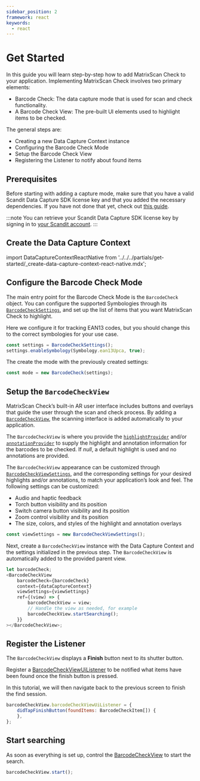 ```yaml
---
sidebar_position: 2
framework: react
keywords:
  - react
---
```


# Get Started

In this guide you will learn step-by-step how to add MatrixScan Check to your application. Implementing MatrixScan Check involves two primary elements:

- Barcode Check: The data capture mode that is used for scan and check functionality.
- A Barcode Check View: The pre-built UI elements used to highlight items to be checked.

The general steps are:

- Creating a new Data Capture Context instance
- Configuring the Barcode Check Mode
- Setup the Barcode Check View
- Registering the Listener to notify about found items

## Prerequisites

Before starting with adding a capture mode, make sure that you have a valid Scandit Data Capture SDK license key and that you added the necessary dependencies. If you have not done that yet, check out [this guide](../add-sdk.md).

:::note
You can retrieve your Scandit Data Capture SDK license key by signing in to [your Scandit account](https://ssl.scandit.com/dashboard/sign-in).
:::

## Create the Data Capture Context

import DataCaptureContextReactNative from '../../../partials/get-started/_create-data-capture-context-react-native.mdx';

<DataCaptureContextReactNative/>

## Configure the Barcode Check Mode

The main entry point for the Barcode Check Mode is the `BarcodeCheck` object. You can configure the supported Symbologies through its [`BarcodeCheckSettings`](https://docs.scandit.com/data-capture-sdk/react-native/barcode-capture/api/barcode-check-settings.html), and set up the list of items that you want MatrixScan Check to highlight.

Here we configure it for tracking EAN13 codes, but you should change this to the correct symbologies for your use case.

```js
const settings = BarcodeCheckSettings();
settings.enableSymbology(Symbology.ean13Upca, true);
```

The create the mode with the previously created settings:

```js
const mode = new BarcodeCheck(settings);
```

## Setup the `BarcodeCheckView`

MatrixScan Check’s built-in AR user interface includes buttons and overlays that guide the user through the scan and check process. By adding a [`BarcodeCheckView`](https://docs.scandit.com/data-capture-sdk/react-native/barcode-capture/api/ui/barcode-check-view.html#class-scandit.datacapture.barcode.check.ui.BarcodeCheckView), the scanning interface is added automatically to your application.

The `BarcodeCheckView` is where you provide the [`highlightProvider`](https://docs.scandit.com/data-capture-sdk/react-native/barcode-capture/api/ui/barcode-check-view.html#property-scandit.datacapture.barcode.check.ui.BarcodeCheckView.HighlightProvider) and/or [`annotationProvider`](https://docs.scandit.com/data-capture-sdk/react-native/barcode-capture/api/ui/barcode-check-view.html#property-scandit.datacapture.barcode.check.ui.BarcodeCheckView.AnnotationProvider) to supply the highlight and annotation information for the barcodes to be checked. If *null*, a default highlight is used and no annotations are provided.

The `BarcodeCheckView` appearance can be customized through [`BarcodeCheckViewSettings`](https://docs.scandit.com/data-capture-sdk/react-native/barcode-capture/api/ui/barcode-check-view-settings.html#class-scandit.datacapture.barcode.check.ui.BarcodeCheckViewSettings), and the corresponding settings for your desired highlights and/or annotations, to match your application’s look and feel. The following settings can be customized:

* Audio and haptic feedback
* Torch button visibility and its position
* Switch camera button visibility and its position
* Zoom control visibility and its position
* The size, colors, and styles of the highlight and annotation overlays

```js
const viewSettings = new BarcodeCheckViewSettings();
```

Next, create a `BarcodeCheckView` instance with the Data Capture Context and the settings initialized in the previous step. The `BarcodeCheckView` is automatically added to the provided parent view.

```js
let barcodeCheck;
<BarcodeCheckView
	barcodeCheck={barcodeCheck}
	context={dataCaptureContext}
	viewSettings={viewSettings}
	ref={(view) => {
		barcodeCheckView = view;
		// Handle the view as needed, for example
		barcodeCheckView.startSearching();
	}}
></BarcodeCheckView>;
```

## Register the Listener

The `BarcodeCheckView` displays a **Finish** button next to its shutter button. 

Register a [BarcodeCheckViewUiListener](https://docs.scandit.com/data-capture-sdk/react-native/barcode-capture/api/ui/barcode-check-view.html#interface-scandit.datacapture.barcode.check.ui.IBarcodeCheckViewUiListener) to be notified what items have been found once the finish button is pressed.

In this tutorial, we will then navigate back to the previous screen to finish the find session.

```js
barcodeCheckView.barcodeCheckViewUiListener = {
	didTapFinishButton(foundItems: BarcodeCheckItem[]) {
	},
};
```

## Start searching

As soon as everything is set up, control the [BarcodeCheckView](https://docs.scandit.com/data-capture-sdk/react-native/barcode-capture/api/ui/barcode-check-view.html#class-scandit.datacapture.barcode.check.ui.BarcodeCheckView) to start the search.

```js
barcodeCheckView.start();
```
